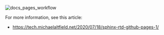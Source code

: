 ![docs_pages_workflow](https://github.com/Sousastep/SousaFX-docs/workflows/docs_pages_workflow/badge.svg?branch=master)

For more information, see this article:

 * https://tech.michaelaltfield.net/2020/07/18/sphinx-rtd-github-pages-1/
